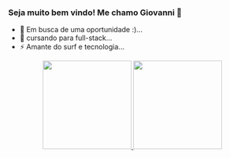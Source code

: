 ### Seja muito bem vindo! Me chamo Giovanni 👋

- 🔭 Em busca de uma oportunidade :)...
- 🌱 cursando para full-stack...
- ⚡ Amante do surf e tecnologia...

<div align="center">
  <a href="https://github.com/Giovanni-Shiroma">   
     <img height="180em" src="https://github-readme-stats.vercel.app/api?username=Giovanni-shiroma&show_icons=true&theme=white&include_all_commits-true$count_private=true"/>
  <img height="180em" src="https://github-readme-stats.vercel.app/api/top-langs/?username=Giovanni-Shiroma&layout=compact&langs_count=7&theme=white"/>
</div> 
